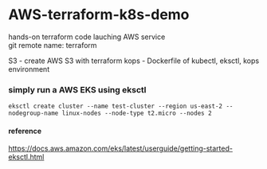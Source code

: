 # AWS-terraform-k8s-demo
hands-on terraform code lauching AWS service <br>
git remote name: terraform

S3 - create AWS S3 with terraform
kops - Dockerfile of kubectl, eksctl, kops environment

### simply run a AWS EKS using eksctl
    eksctl create cluster --name test-cluster --region us-east-2 --nodegroup-name linux-nodes --node-type t2.micro --nodes 2
  
#### reference
https://docs.aws.amazon.com/eks/latest/userguide/getting-started-eksctl.html

